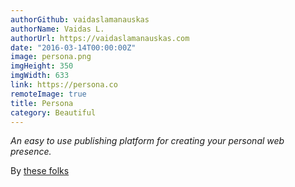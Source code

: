 ```yaml
---
authorGithub: vaidaslamanauskas
authorName: Vaidas L.
authorUrl: https://vaidaslamanauskas.com
date: "2016-03-14T00:00:00Z"
image: persona.png
imgHeight: 350
imgWidth: 633
link: https://persona.co
remoteImage: true
title: Persona
category: Beautiful
---
```


_An easy to use publishing platform for creating your personal web presence._

By [these folks](https://persona.co/Credits)
